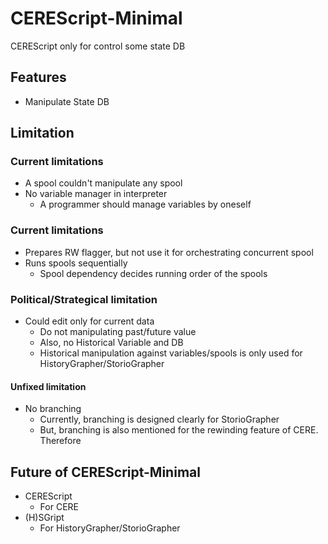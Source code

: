 CEREScript-Minimal
====

CEREScript only for control some state DB

## Features

* Manipulate State DB

## Limitation

### Current limitations

* A spool couldn't manipulate any spool
* No variable manager in interpreter
  * A programmer should manage variables by oneself

### Current limitations

* Prepares RW flagger, but not use it for orchestrating concurrent spool
* Runs spools sequentially
  * Spool dependency decides running order of the spools

### Political/Strategical limitation

* Could edit only for current data
  * Do not manipulating past/future value
  * Also, no Historical Variable and DB
  * Historical manipulation against variables/spools is only used for HistoryGrapher/StorioGrapher

#### Unfixed limitation

* No branching
  * Currently, branching is designed clearly for StorioGrapher
  * But, branching is also mentioned for the rewinding feature of CERE. Therefore

## Future of CEREScript-Minimal

* CEREScript
  * For CERE
* (H)SGript
  * For HistoryGrapher/StorioGrapher
